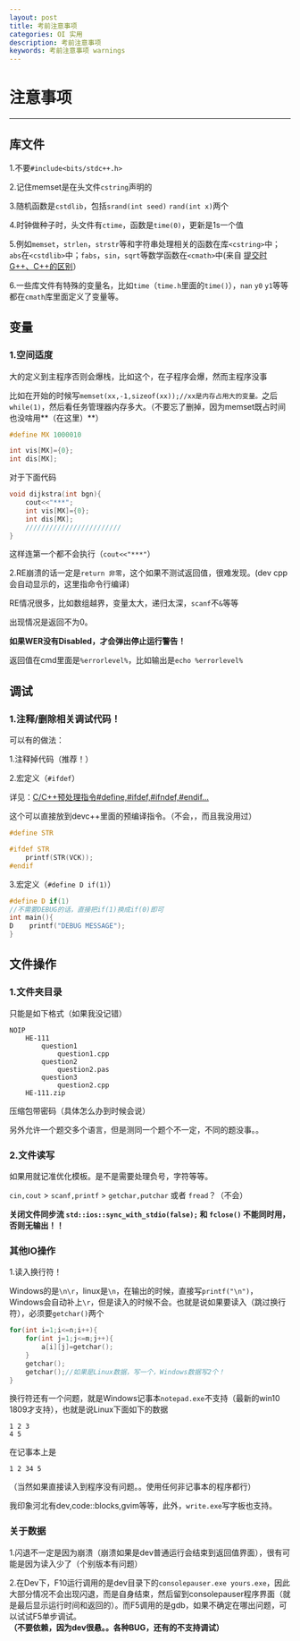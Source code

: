 ```yaml
---
layout: post
title: 考前注意事项
categories: OI 实用
description: 考前注意事项
keywords: 考前注意事项 warnings
---
```


# 注意事项

---

## 库文件

1.不要`#include<bits/stdc++.h>`

2.记住memset是在头文件`cstring`声明的

3.随机函数是`cstdlib`，包括`srand(int seed)` `rand(int x)`两个

4.时钟做种子时，头文件有`ctime`，函数是`time(0)`，更新是1s一个值

5.例如`memset`，`strlen`，`strstr`等和字符串处理相关的函数在库`<cstring>`中；`abs`在`<cstdlib>`中；`fabs`，`sin`，`sqrt`等数学函数在`<cmath>`中(来自 [提交时G++、C++的区别](https://blog.csdn.net/disparity_cjk/article/details/53261160)）

6.一些库文件有特殊的变量名，比如`time`（`time.h`里面的`time()`），`nan` `y0` `y1`等等都在`cmath`库里面定义了变量等。

## 变量

### 1.空间适度

大的定义到主程序否则会爆栈，比如这个，在子程序会爆，然而主程序没事

比如在开始的时候写`memset(xx,-1,sizeof(xx));//xx是内存占用大的变量。`之后`while(1)`，然后看任务管理器内存多大。（不要忘了删掉，因为memset既占时间也没啥用**（在这里）**）

```cpp
#define MX 1000010

int vis[MX]={0};
int dis[MX];
```
对于下面代码
```cpp
void dijkstra(int bgn){
    cout<<"***";
    int vis[MX]={0};
    int dis[MX];
    ////////////////////////
}
```

这样连第一个都不会执行（`cout<<"***"`）

2.RE崩溃的话一定是`return 非零`，这个如果不测试返回值，很难发现。(dev cpp 会自动显示的，这里指命令行编译)

RE情况很多，比如数组越界，变量太大，递归太深，`scanf`不`&`等等

出现情况是返回不为0。

**如果WER没有Disabled，才会弹出停止运行警告！**

返回值在cmd里面是`%errorlevel%`，比如输出是`echo %errorlevel%`


## 调试

### 1.**注释/删除相关调试代码！**

可以有的做法：

1.注释掉代码（推荐！）

2.宏定义（`#ifdef`）

详见：[C/C++预处理指令#define,#ifdef,#ifndef,#endif…](https://www.cnblogs.com/zi-xing/p/4550246.html)

这个可以直接放到devc++里面的预编译指令。（不会，，而且我没用过）

```cpp
#define STR

#ifdef STR
    printf(STR(VCK));
#endif
```

3.宏定义（`#define D if(1)`）

```cpp
#define D if(1)
//不需要DEBUG的话，直接把if(1)换成if(0)即可
int main(){
D    printf("DEBUG MESSAGE");
}
```

## 文件操作

### 1.文件夹目录

只能是如下格式（如果我没记错）

```
NOIP
    HE-111
        question1
            question1.cpp
        question2
            question2.pas
        question3
            question2.cpp
    HE-111.zip
```

压缩包带密码（具体怎么办到时候会说）

另外允许一个题交多个语言，但是测同一个题个不一定，不同的题没事。。

### 2.文件读写

如果用就记准优化模板。是不是需要处理负号，字符等等。

`cin,cout` > `scanf,printf` > `getchar,putchar` 或者 `fread`？（不会）

**关闭文件同步流 `std::ios::sync_with_stdio(false);` 和 `fclose()` 不能同时用，否则无输出！！**

### 其他IO操作

1.读入换行符！

Windows的是`\n\r`，linux是`\n`，在输出的时候，直接写`printf("\n")`，Windows会自动补上`\r`，但是读入的时候不会。也就是说如果要读入（跳过换行符），必须要`getchar()`两个
```cpp
for(int i=1;i<=n;i++){
    for(int j=1;j<=m;j++){
        a[i][j]=getchar();
    }
    getchar();
    getchar();//如果是Linux数据，写一个，Windows数据写2个！
}
```

换行符还有一个问题，就是Windows记事本`notepad.exe`不支持（最新的win10 1809才支持），也就是说Linux下面如下的数据
```
1 2 3
4 5
```
在记事本上是
```
1 2 34 5
```
（当然如果直接读入到程序没有问题。。使用任何非记事本的程序都行）

我印象河北有dev,code::blocks,gvim等等，此外，`write.exe`写字板也支持。

### 关于数据

1.闪退不一定是因为崩溃（崩溃如果是dev普通运行会结束到返回值界面），很有可能是因为读入少了（个别版本有问题）

2.在Dev下，F10运行调用的是dev目录下的`consolepauser.exe yours.exe`，因此大部分情况不会出现闪退，而是自身结束，然后留到consolepauser程序界面（就是最后显示运行时间和返回的）。而F5调用的是gdb，如果不确定在哪出问题，可以试试F5单步调试。**（不要依赖，因为dev很悬。。各种BUG，还有的不支持调试）**